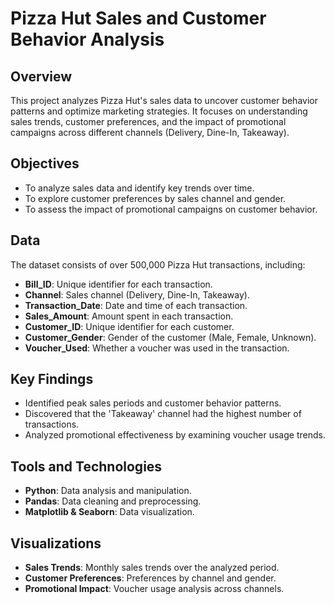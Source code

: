 # Pizza Hut Sales and Customer Behavior Analysis

## Overview
This project analyzes Pizza Hut's sales data to uncover customer behavior patterns and optimize marketing strategies. It focuses on understanding sales trends, customer preferences, and the impact of promotional campaigns across different channels (Delivery, Dine-In, Takeaway).

## Objectives
- To analyze sales data and identify key trends over time.
- To explore customer preferences by sales channel and gender.
- To assess the impact of promotional campaigns on customer behavior.

## Data
The dataset consists of over 500,000 Pizza Hut transactions, including:
- **Bill_ID**: Unique identifier for each transaction.
- **Channel**: Sales channel (Delivery, Dine-In, Takeaway).
- **Transaction_Date**: Date and time of each transaction.
- **Sales_Amount**: Amount spent in each transaction.
- **Customer_ID**: Unique identifier for each customer.
- **Customer_Gender**: Gender of the customer (Male, Female, Unknown).
- **Voucher_Used**: Whether a voucher was used in the transaction.

## Key Findings
- Identified peak sales periods and customer behavior patterns.
- Discovered that the 'Takeaway' channel had the highest number of transactions.
- Analyzed promotional effectiveness by examining voucher usage trends.

## Tools and Technologies
- **Python**: Data analysis and manipulation.
- **Pandas**: Data cleaning and preprocessing.
- **Matplotlib & Seaborn**: Data visualization.

## Visualizations
- **Sales Trends**: Monthly sales trends over the analyzed period.
- **Customer Preferences**: Preferences by channel and gender.
- **Promotional Impact**: Voucher usage analysis across channels.
